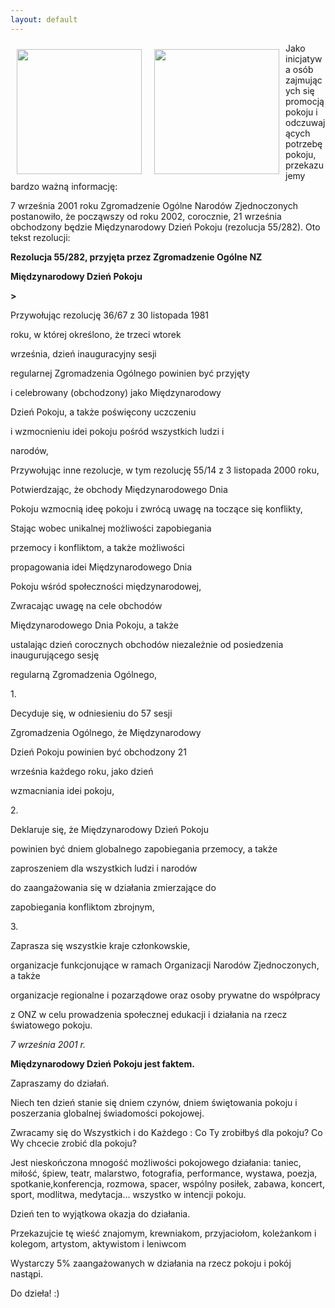 ```yaml
---
layout: default
---
```

<p><img src="{{site.baseurl}}\articles\pictures\465.zielono-zielona.jpg" align="left" style="margin: 10px 10px" width="200"><p><img src="{{site.baseurl}}\articles\pictures\.jpg" align="left" style="margin: 10px 10px" width="200"><!--5-->
<p>Jako inicjatywa osób zajmujących się promocją pokoju i odczuwających potrzebę pokoju, przekazujemy bardzo ważną informację:</p><p>7
września 2001 roku Zgromadzenie Ogólne Narodów Zjednoczonych
postanowiło, że począwszy od roku 2002, corocznie, 21 września
obchodzony będzie Międzynarodowy Dzień Pokoju (rezolucja 55/282). Oto
tekst rezolucji: </p><p></p><p></p><p></p><p><strong>Rezolucja 55/282, przyjęta przez Zgromadzenie Ogólne NZ</p><p><b>Międzynarodowy Dzień Pokoju</b></p><p>></strong></p><p>Przywołując rezolucję 36/67 z 30 listopada 1981 </p><p>roku, w której określono, że trzeci wtorek </p><p>września, dzień inauguracyjny sesji</p><p>regularnej Zgromadzenia Ogólnego powinien być przyjęty </p><p>i celebrowany (obchodzony) jako Międzynarodowy</p><p>Dzień Pokoju, a także poświęcony uczczeniu </p><p>i wzmocnieniu idei pokoju pośród wszystkich ludzi i </p><p>narodów, 
</p><p>Przywołując inne rezolucje, w tym rezolucję 55/14 z 3 listopada 2000 roku,</p><p>Potwierdzając, że obchody Międzynarodowego Dnia</p><p>Pokoju wzmocnią ideę pokoju i zwrócą uwagę na toczące się konflikty, 
</p><p>Stając wobec unikalnej możliwości zapobiegania </p><p>przemocy i konfliktom, a także możliwości </p><p>propagowania idei Międzynarodowego Dnia</p><p>Pokoju wśród społeczności międzynarodowej,</p><p>Zwracając uwagę na cele obchodów </p><p>Międzynarodowego Dnia Pokoju, a także </p><p>ustalając dzień corocznych obchodów niezależnie od posiedzenia inaugurującego sesję </p><p>regularną Zgromadzenia Ogólnego, 
</p><p>1. </p><p>Decyduje się, w odniesieniu do 57 sesji </p><p>Zgromadzenia Ogólnego, że Międzynarodowy </p><p>Dzień Pokoju powinien być obchodzony 21 </p><p>września każdego roku, jako dzień </p><p>wzmacniania idei pokoju, 
</p><p>2. </p><p>Deklaruje się, że Międzynarodowy Dzień Pokoju</p><p>powinien być dniem globalnego zapobiegania przemocy, a także </p><p>zaproszeniem dla wszystkich ludzi i narodów </p><p>do zaangażowania się w działania zmierzające do</p><p>zapobiegania konfliktom zbrojnym, 
</p><p>3. </p><p>Zaprasza się wszystkie kraje członkowskie, </p><p>organizacje funkcjonujące w ramach Organizacji Narodów Zjednoczonych, a także </p><p>organizacje regionalne i pozarządowe oraz osoby prywatne do współpracy </p><p>z ONZ w celu prowadzenia społecznej edukacji i działania na rzecz światowego pokoju. 
</p><p><em>7 września 2001 r.</em> 
</p><p></p><p><strong>Międzynarodowy Dzień Pokoju jest faktem.</strong> 
</p><p>Zapraszamy do działań. 
</p><p>Niech ten dzień stanie się dniem czynów, dniem świętowania pokoju i poszerzania globalnej świadomości pokojowej. 
</p><p>Zwracamy się do Wszystkich i do Każdego : Co Ty zrobiłbyś dla pokoju? Co Wy chcecie zrobić dla pokoju? 
</p><p>Jest nieskończona mnogość możliwości
pokojowego działania: taniec, miłość, śpiew, teatr, malarstwo,
fotografia, performance, wystawa, poezja, spotkanie,konferencja,
rozmowa, spacer, wspólny posiłek, zabawa, koncert, sport, modlitwa,
medytacja… wszystko w intencji pokoju. </p><p>Dzień ten to wyjątkowa okazja do działania. 
</p><p>Przekazujcie tę wieść znajomym, krewniakom, przyjaciołom, koleżankom i kolegom, artystom, aktywistom i leniwcom 
</p><p>Wystarczy 5% zaangażowanych w działania na rzecz pokoju i pokój nastąpi. 
</p><p>Do dzieła! :)</p>
</p><p>